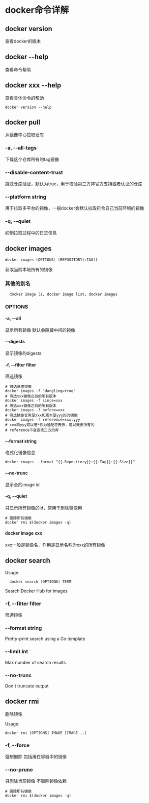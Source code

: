 # docker命令详解
## docker version
查看docker的版本
## docker --help
查看命令帮助
## docker xxx --help
查看具体命令的帮助
```
docker version --help
```
## docker pull
从镜像中心拉取仓库
### -a, --all-tags
下载这个仓库所有的tag镜像
### --disable-content-trust
跳过仓库验证，默认为true，用于校验第三方非官方支持或者认证的仓库
### --platform string
用于拉取多平台的镜像，一般docker会默认拉取符合自己当前环境的镜像
### -q, --quiet
抑制拉取过程中的日志信息

## docker images
```
docker images [OPTIONS] [REPOSITORY[:TAG]]
```
获取当前本地所有的镜像

### 其他的别名
```
  docker image ls, docker image list, docker images
```
### OPTIONS

#### 
#### -a, --all
显示所有镜像 默认会隐藏中间的镜像
#### --digests
显示镜像的digests
#### -f, --filter filter
筛选镜像
```SHELL
# 筛选悬虚镜像
docker images -f "dangling=true"
# 筛选xxx镜像之后的所有版本
docker images -f since=xxx
# 筛选xxx镜像之前的所有版本
docker images -f before=xxx
# 筛选镜像仓库是xxx和版本是yyy的的镜像
docker images -f reference=xxx:yyy
# xxx和yyy可以用*作为通配符表示，可以表示所有的
# reference不会查第三方的库
```
#### --format string
格式化镜像信息
```SHELL
docker images --format "{{.Repository}}:{{.Tag}}:{{.Size}}"
```
#### --no-trunc
显示全的image id
#### -q, --quiet
只显示所有镜像的id，常用于删除镜像用

```shell
# 删除所有镜像
docker rmi $(docker images -q)
```
#### docker image xxx
xxx一般是镜像名，作用是显示名称为xxx的所有镜像


## docker search
Usage:
```
  docker search [OPTIONS] TERM
```
Search Docker Hub for images

### -f, --filter filter
筛选镜像
### --format string
Pretty-print search using a Go template
### --limit int
Max number of search results
### --no-trunc
Don't truncate output

## docker rmi
删除镜像

Usage:
```shell
docker rmi [OPTIONS] IMAGE [IMAGE...]
```


### -f, --force
强制删除 包括用在容器中的镜像
### --no-prune
只删除当前镜像 不删除镜像依赖
```shell
# 删除所有镜像
docker rmi $(docker images -q)
```